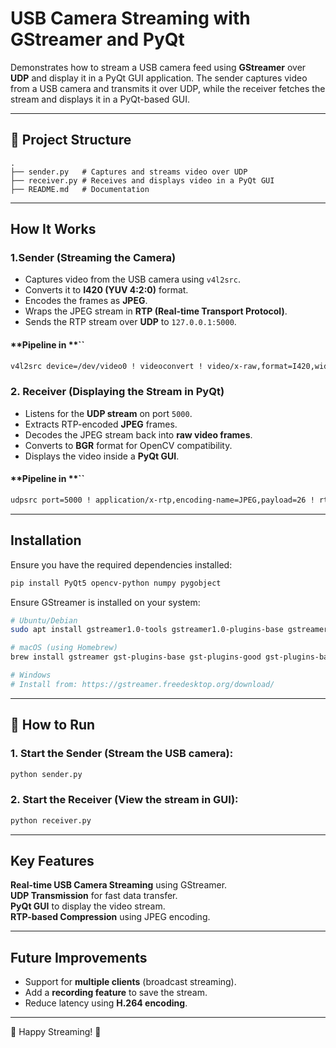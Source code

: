 # USB Camera Streaming with GStreamer and PyQt

Demonstrates how to stream a USB camera feed using **GStreamer** over **UDP** and display it in a PyQt GUI application. The sender captures video from a USB camera and transmits it over UDP, while the receiver fetches the stream and displays it in a PyQt-based GUI.

---

## 📜 Project Structure

```
.
├── sender.py   # Captures and streams video over UDP
├── receiver.py # Receives and displays video in a PyQt GUI
├── README.md   # Documentation
```

---

## How It Works

### **1.Sender (Streaming the Camera)**

- Captures video from the USB camera using `v4l2src`.
- Converts it to **I420 (YUV 4:2:0)** format.
- Encodes the frames as **JPEG**.
- Wraps the JPEG stream in **RTP (Real-time Transport Protocol)**.
- Sends the RTP stream over **UDP** to `127.0.0.1:5000`.

#### **Pipeline in **``

```sh
v4l2src device=/dev/video0 ! videoconvert ! video/x-raw,format=I420,width=640,height=480 ! jpegenc ! rtpjpegpay ! udpsink host=127.0.0.1 port=5000
```

### **2. Receiver (Displaying the Stream in PyQt)**

- Listens for the **UDP stream** on port `5000`.
- Extracts RTP-encoded **JPEG** frames.
- Decodes the JPEG stream back into **raw video frames**.
- Converts to **BGR** format for OpenCV compatibility.
- Displays the video inside a **PyQt GUI**.

#### **Pipeline in **``

```sh
udpsrc port=5000 ! application/x-rtp,encoding-name=JPEG,payload=26 ! rtpjpegdepay ! jpegdec ! videoconvert ! video/x-raw,format=BGR ! appsink name=sink emit-signals=True
```

---

## Installation

Ensure you have the required dependencies installed:

```sh
pip install PyQt5 opencv-python numpy pygobject
```

Ensure GStreamer is installed on your system:

```sh
# Ubuntu/Debian
sudo apt install gstreamer1.0-tools gstreamer1.0-plugins-base gstreamer1.0-plugins-good gstreamer1.0-plugins-bad gstreamer1.0-plugins-ugly gstreamer1.0-libav

# macOS (using Homebrew)
brew install gstreamer gst-plugins-base gst-plugins-good gst-plugins-bad gst-plugins-ugly gst-libav

# Windows
# Install from: https://gstreamer.freedesktop.org/download/
```

---

## 🎯 How to Run

### **1. Start the Sender** (Stream the USB camera):

```sh
python sender.py
```

### **2. Start the Receiver** (View the stream in GUI):

```sh
python receiver.py
```

---

## Key Features

**Real-time USB Camera Streaming** using GStreamer.\
**UDP Transmission** for fast data transfer.\
**PyQt GUI** to display the video stream.\
**RTP-based Compression** using JPEG encoding.

---

## Future Improvements

- Support for **multiple clients** (broadcast streaming).
- Add a **recording feature** to save the stream.
- Reduce latency using **H.264 encoding**.

---

🎉 Happy Streaming! 🚀

